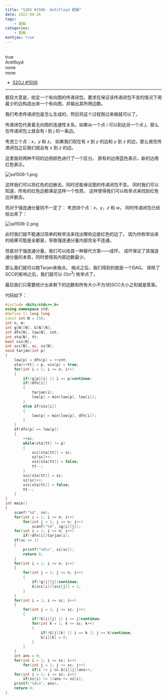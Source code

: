 ```yaml
---
title: "S2OJ #1506. Antifloyd 题解"
date: 2022-08-26
tags:
	- 题解
categories:
	- 题解
mathjax: true
---
```

<br>
<!-- more -->
<div id="problem-card-vis">true</div>
<div id="problem-info-name">Antifloyd</div>
<div id="problem-info-from">none</div>
<div id="problem-info-difficulty">none</div>
<div id="problem-info-color"></div>
<div id="problem-info-submit"><ul><li><a href="https://sjzezoj.com/problem/1506">S2OJ #1506</a></li></ul></div>

----

题目大意是，给定一个有向图的传递闭包，要求在保证该传递闭包不变的情况下用最少的边构造出来一个有向图，并输出其所用边数。

我们考虑传递闭包是怎么生成的，然后将这个过程倒过来做就可以了。

传递闭包代表着无向图的连通性关系。如果从一个点 $i$ 可以到达另一个点 $j$，那么在传递闭包上就会有 $i$ 到 $j$ 的一条边。

考虑三个点：$x$，$y$ 和 $z$。
如果我们现在有 $x$ 到 $y$ 的边和 $y$ 到 $z$ 的边，那么做完传递闭包之后我们就会有 $x$ 到 $z$ 的边。

这里我将两种不同的边用颜色进行了一个区分。
原有的边用蓝色表示，新的边用红色表示。

![se1506-1.png](https://s2.loli.net/2022/08/26/NhaeRXiyjfIPxc8.png)

这样我们可以将红色的边删去，同时还能保证图的传递闭包不变。
同时我们可以知道，所有的红色边都满足这样一个性质。
这样使得我们可以枚举点来找到红色边并删去。

而对于强连通分量则不一定了：
考虑四个点：$x$，$y$，$z$ 和 $w$。
同时传递闭包已经给出来了：

![se1506-2.png](https://s2.loli.net/2022/08/26/pw8FGNX14HqmPsA.png)

此时我们就不能通过简单的枚举法来找出哪些边是红色的边了。
因为你枚举出来的结果可能是全都是，导致强连通分量内部完全不连通。

但是对于强连通分量，我们可以给其一种替代方案——成环。
成环保证了其强连通分量的本质，同时使得其内部边数最少。

那么我们就可以跑Tarjan来缩点。
缩点之后，我们得到的就是一个DAG。
排除了SCC的影响之后，我们就可以 $O(n^3)$ 枚举点了。

最后我们只需要统计出来剩下的边数和所有大小不为1的SCC大小之和就是答案。

代码如下：

``` cpp
#include <bits/stdc++.h>
using namespace std;
#define ll long long
const int N = 250;
int n, m;
int g[N][N], G[N][N];
int dfn[N], low[N], cnt;
int sta[N], tt;
bool vis[N];
int scc[N], sc, sz[N];
void tarjan(int p)
{
	low[p] = dfn[p] = ++cnt;
	sta[++tt] = p, vis[p] = true;
	for(int i = 1; i <= n; i++)
	{
		if(!g[p][i] || i == p)continue;
		if(!dfn[i])
		{
			tarjan(i);
			low[p] = min(low[p], low[i]);
		}
		else if(vis[i])
		{
			low[p] = min(low[p], dfn[i]);
		}
	}
	if(dfn[p] == low[p])
	{
		++sc;
		while(sta[tt] != p)
		{
			scc[sta[tt]] = sc;
			sz[sc]++;
			vis[sta[tt]] = false;
			tt--;
		}
		scc[sta[tt]] = sc;
		sz[sc]++;
		vis[sta[tt]] = false;
		tt--;
	}
}
int main()
{
	scanf("%d", &n);
	for(int i = 1; i <= n; i++)
		for(int j = 1; j <= n; j++)
			scanf("%d", &g[i][j]);
	for(int i = 1; i <= n; i++)
		if(!dfn[i])tarjan(i);
	if(sc == 1)
	{
		printf("%d\n", sz[sc]);
		return 0;
	}
	for(int i = 1; i <= n; i++)
	{
		for(int j = 1; j <= n; j++)
		{
			if(!g[i][j])continue;
			G[scc[i]][scc[j]] = 1;
		}
	}
	for(int i = 1; i <= sc; i++)
	{
		for(int j = 1; j <= sc; j++)
		{
			if(!G[i][j] || i == j)continue;
			for(int k = 1; k <= sc; k++)
			{
				if(!G[j][k] || i == k || j == k)continue;
				G[i][k] = 0;
			}
		}
	}
	int ans = 0;
	for(int i = 1; i <= sc; i++)
		for(int j = 1; j <= sc; j++)
			if(i != j && G[i][j])ans++;
	for(int i = 1; i <= sc; i++)
		if(sz[i] != 1)ans += sz[i];
	printf("%d\n", ans);
	return 0;
}
```

